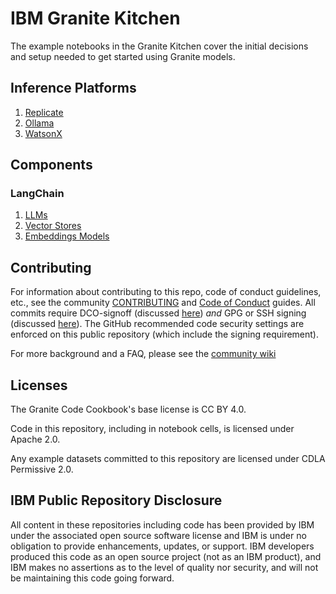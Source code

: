# IBM Granite Kitchen

The example notebooks in the Granite Kitchen cover the initial decisions and setup needed to get started using Granite models. 

## Inference Platforms

1. [Replicate](/recipes/Getting_Started/Getting_Started_with_Replicate.ipynb)
1. [Ollama](/recipes/Getting_Started/Getting_Started_with_Ollama.ipynb)
1. [WatsonX](/recipes/Getting_Started/Getting_Started_with_WatsonX.ipynb)

## Components

### LangChain

1. [LLMs](/recipes/Components/Langchain_LLMs.ipynb)
1. [Vector Stores](/recipes/Components/Langchain_Vector_Stores.ipynb)
1. [Embeddings Models](/recipes/Components/Langchain_Embeddings_Models.ipynb)

## Contributing

For information about contributing to this repo, code of conduct guidelines, etc., see the community [CONTRIBUTING][CG] and [Code of Conduct][CoC] guides.  All commits require DCO-signoff (discussed [here][CG-legal]) _and_ GPG or SSH signing (discussed [here][CG-signing]).  The GitHub recommended code security settings are enforced on this public repository (which include the signing requirement).

For more background and a FAQ, please see the [community wiki](https://github.com/ibm-granite-community/community/wiki)

## Licenses

The Granite Code Cookbook's base license is CC BY 4.0.

Code in this repository, including in notebook cells, is licensed under Apache 2.0.

Any example datasets committed to this repository are licensed under CDLA Permissive 2.0.

## IBM Public Repository Disclosure

All content in these repositories including code has been provided by IBM under the associated open source software license and IBM is under no obligation to provide enhancements, updates, or support. IBM developers produced this code as an open source project (not as an IBM product), and IBM makes no assertions as to the level of quality nor security, and will not be maintaining this code going forward.

[CoC]: https://github.com/ibm-granite-community/community/blob/main/CODE_OF_CONDUCT.md
[CG]: https://github.com/ibm-granite-community/community/blob/main/CONTRIBUTING.md
[CG-legal]: https://github.com/ibm-granite-community/community/blob/main/CONTRIBUTING.md#legal
[CG-signing]: https://github.com/ibm-granite-community/community/blob/main/CONTRIBUTING.md#signing-commits
